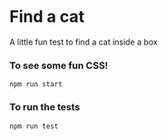 # Find a cat

A little fun test to find a cat inside a box

### To see some fun CSS! 
`npm run start`

### To run the tests
`npm run test`